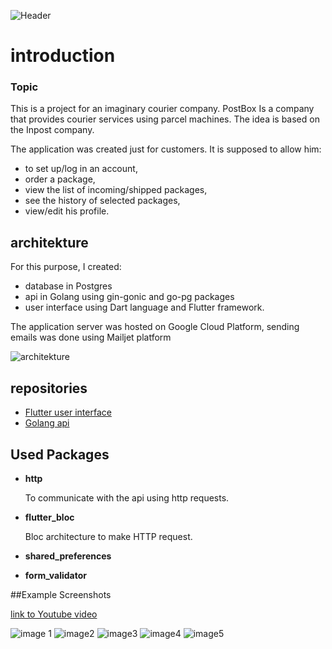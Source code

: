 
![Header](https://i.imgur.com/BJaItEK.png)
# introduction

### Topic

This is a project for an imaginary courier company. PostBox Is a company that provides courier services using parcel machines. The idea is based on the Inpost company. 

The application was created just for customers. It is supposed to allow him:
* to set up/log in an account, 
* order a package, 
* view the list of incoming/shipped packages, 
* see the history of selected packages, 
* view/edit his profile.

## architekture

For this purpose, I created:
* database in Postgres
* api in Golang using gin-gonic and go-pg packages
* user interface using Dart language and Flutter framework.

The application server was hosted on Google Cloud Platform, sending emails was done using Mailjet platform

![architekture](https://i.imgur.com/pQgaNFm.png)

## repositories

* [Flutter user interface](https://github.com/makjac/Flutter_PostBox_app)
* [Golang api](https://github.com/makjac/Golang_PostBox_api)
## Used Packages

* **http**

    To communicate with the api using http requests.
* **flutter_bloc**

    Bloc architecture to make HTTP request.
* **shared_preferences**
* **form_validator**

##Example Screenshots

[link to Youtube video](https://www.youtube.com/watch?v=tZ9cyRZ0VjE)

![image 1](https://i.imgur.com/P94pSLH.jpg)
![image2](https://i.imgur.com/F6hvLKf.jpg)
![image3](https://i.imgur.com/vFh7nKq.jpg)
![image4](https://i.imgur.com/qVf1BTF.jpg)
![image5](https://i.imgur.com/yFSOMuf.jpg)
